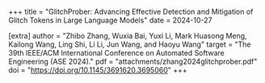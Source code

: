+++
title = "GlitchProber: Advancing Effective Detection and Mitigation of Glitch Tokens in Large Language Models"
date = 2024-10-27

[extra]
author = "Zhibo Zhang, Wuxia Bai, Yuxi Li, Mark Huasong Meng, Kailong Wang, Ling Shi, Li Li, Jun Wang, and Haoyu Wang"
target = "The 39th IEEE/ACM International Conference on Automated Software Engineering (ASE 2024)."
pdf = "attachments/zhang2024glitchprober.pdf"
doi = "https://doi.org/10.1145/3691620.3695060"
+++
